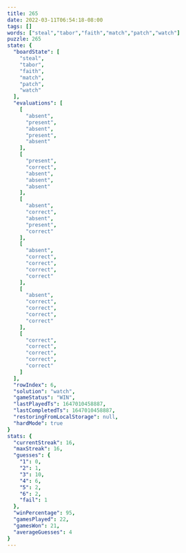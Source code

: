 ```yaml
---
title: 265
date: 2022-03-11T06:54:18-08:00
tags: []
words: ["steal","tabor","faith","match","patch","watch"]
puzzle: 265
state: {
  "boardState": [
    "steal",
    "tabor",
    "faith",
    "match",
    "patch",
    "watch"
  ],
  "evaluations": [
    [
      "absent",
      "present",
      "absent",
      "present",
      "absent"
    ],
    [
      "present",
      "correct",
      "absent",
      "absent",
      "absent"
    ],
    [
      "absent",
      "correct",
      "absent",
      "present",
      "correct"
    ],
    [
      "absent",
      "correct",
      "correct",
      "correct",
      "correct"
    ],
    [
      "absent",
      "correct",
      "correct",
      "correct",
      "correct"
    ],
    [
      "correct",
      "correct",
      "correct",
      "correct",
      "correct"
    ]
  ],
  "rowIndex": 6,
  "solution": "watch",
  "gameStatus": "WIN",
  "lastPlayedTs": 1647010458887,
  "lastCompletedTs": 1647010458887,
  "restoringFromLocalStorage": null,
  "hardMode": true
}
stats: {
  "currentStreak": 16,
  "maxStreak": 16,
  "guesses": {
    "1": 0,
    "2": 1,
    "3": 10,
    "4": 6,
    "5": 2,
    "6": 2,
    "fail": 1
  },
  "winPercentage": 95,
  "gamesPlayed": 22,
  "gamesWon": 21,
  "averageGuesses": 4
}
---
```


<!-- more -->
